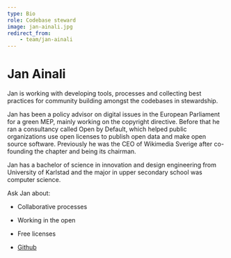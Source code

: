 ```yaml
---
type: Bio
role: Codebase steward
image: jan-ainali.jpg
redirect_from:
    - team/jan-ainali
---
```


# Jan Ainali

Jan is working with developing tools, processes and collecting best practices for community building amongst the codebases in stewardship.

Jan has been a policy advisor on digital issues in the European Parliament for a green MEP, mainly working on the copyright directive. Before that he ran a consultancy called Open by Default, which helped public organizations use open licenses to publish open data and make open source software. Previously he was the CEO of Wikimedia Sverige after co-founding the chapter and being its chairman.

Jan has a bachelor of science in innovation and design engineering from University of Karlstad and the major in upper secondary school was computer science.

Ask Jan about:

* Collaborative processes
* Working in the open
* Free licenses

* [Github](https://github.com/ainali)
